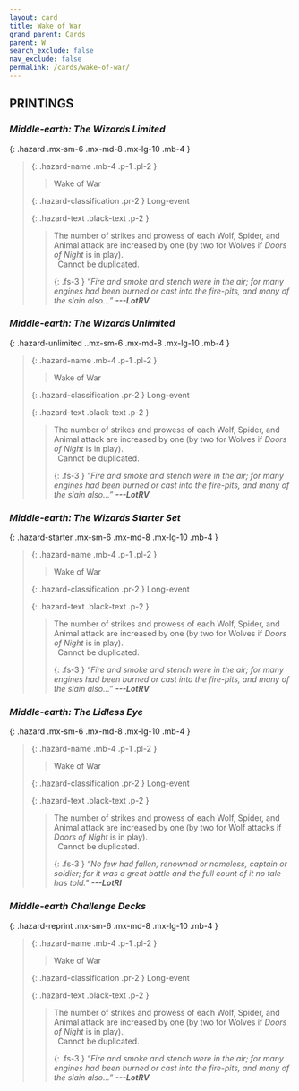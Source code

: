 ```yaml
---
layout: card
title: Wake of War
grand_parent: Cards
parent: W
search_exclude: false
nav_exclude: false
permalink: /cards/wake-of-war/
---
```


## PRINTINGS


### _Middle-earth: The Wizards Limited_

{: .hazard .mx-sm-6 .mx-md-8 .mx-lg-10 .mb-4 }
> {: .hazard-name .mb-4 .p-1 .pl-2 }
> > <div class="hazard-mp"></div>
> > <div class="card-name">Wake of War</div>
>
> {: .hazard-classification .pr-2 }
> Long-event
>
> {: .hazard-text .black-text .p-2 }
> > The number of strikes and prowess of each Wolf, Spider, and Animal attack are increased by one (by two for Wolves if _Doors of Night_ is in play). <br>&ensp;Cannot be duplicated. 
> > 
> > {: .fs-3 } 
> > _“Fire and smoke and stench were in the air; for many engines had been burned or cast into the fire-pits, and many of the slain also...”_ ***---&#65279;LotRV*** 
>

### _Middle-earth: The Wizards Unlimited_

{: .hazard-unlimited ..mx-sm-6 .mx-md-8 .mx-lg-10 .mb-4 }
> {: .hazard-name .mb-4 .p-1 .pl-2 }
> > <div class="hazard-mp"></div>
> > <div class="card-name">Wake of War</div>
>
> {: .hazard-classification .pr-2 }
> Long-event
>
> {: .hazard-text .black-text .p-2 }
> > The number of strikes and prowess of each Wolf, Spider, and Animal attack are increased by one (by two for Wolves if _Doors of Night_ is in play). <br>&ensp;Cannot be duplicated. 
> > 
> > {: .fs-3 } 
> > _“Fire and smoke and stench were in the air; for many engines had been burned or cast into the fire-pits, and many of the slain also...”_ ***---&#65279;LotRV*** 
>

### _Middle-earth: The Wizards Starter Set_

{: .hazard-starter .mx-sm-6 .mx-md-8 .mx-lg-10 .mb-4 }
> {: .hazard-name .mb-4 .p-1 .pl-2 }
> > <div class="hazard-mp"></div>
> > <div class="card-name">Wake of War</div>
>
> {: .hazard-classification .pr-2 }
> Long-event
>
> {: .hazard-text .black-text .p-2 }
> > The number of strikes and prowess of each Wolf, Spider, and Animal attack are increased by one (by two for Wolves if _Doors of Night_ is in play). <br>&ensp;Cannot be duplicated. 
> > 
> > {: .fs-3 } 
> > _“Fire and smoke and stench were in the air; for many engines had been burned or cast into the fire-pits, and many of the slain also...”_ ***---&#65279;LotRV*** 
>

### _Middle-earth: The Lidless Eye_

{: .hazard .mx-sm-6 .mx-md-8 .mx-lg-10 .mb-4 }
> {: .hazard-name .mb-4 .p-1 .pl-2 }
> > <div class="hazard-mp"></div>
> > <div class="card-name">Wake of War</div>
>
> {: .hazard-classification .pr-2 }
> Long-event
>
> {: .hazard-text .black-text .p-2 }
> > The number of strikes and prowess of each Wolf, Spider, and Animal attack are increased by one (by two for Wolf attacks if _Doors of Night_ is in play). <br>&ensp;Cannot be duplicated. 
> > 
> > {: .fs-3 } 
> > _“No few had fallen, renowned or nameless, captain or soldier; for it was a great battle and the full count of it no tale has told."_ ***---&#65279;LotRI*** 
>

### _Middle-earth Challenge Decks_

{: .hazard-reprint .mx-sm-6 .mx-md-8 .mx-lg-10 .mb-4 }
> {: .hazard-name .mb-4 .p-1 .pl-2 }
> > <div class="hazard-mp"></div>
> > <div class="card-name">Wake of War</div>
>
> {: .hazard-classification .pr-2 }
> Long-event
>
> {: .hazard-text .black-text .p-2 }
> > The number of strikes and prowess of each Wolf, Spider, and Animal attack are increased by one (by two for Wolves if _Doors of Night_ is in play). <br>&ensp;Cannot be duplicated. 
> > 
> > {: .fs-3 } 
> > _“Fire and smoke and stench were in the air; for many engines had been burned or cast into the fire-pits, and many of the slain also...”_ ***---&#65279;LotRV*** 
>
